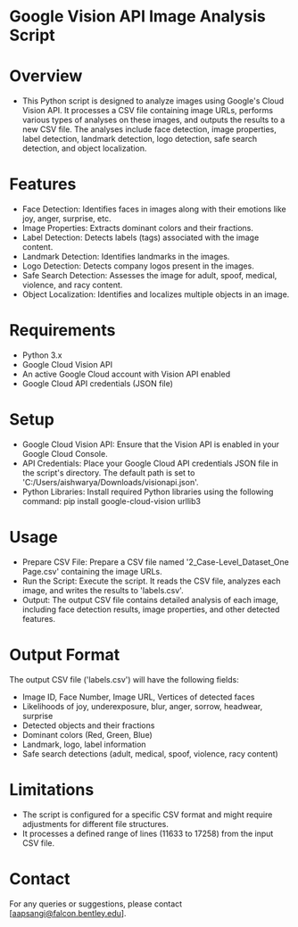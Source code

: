 # Google Vision API Image Analysis Script

# Overview
- This Python script is designed to analyze images using Google's Cloud Vision API. It processes a CSV file containing image URLs, performs various types of analyses on these images, and outputs the results to a new CSV file. The analyses include face detection, image properties, label detection, landmark detection, logo detection, safe search detection, and object localization.

# Features
- Face Detection: Identifies faces in images along with their emotions like joy, anger, surprise, etc.
- Image Properties: Extracts dominant colors and their fractions.
- Label Detection: Detects labels (tags) associated with the image content.
- Landmark Detection: Identifies landmarks in the images.
- Logo Detection: Detects company logos present in the images.
- Safe Search Detection: Assesses the image for adult, spoof, medical, violence, and racy content.
- Object Localization: Identifies and localizes multiple objects in an image.

# Requirements
- Python 3.x
- Google Cloud Vision API
- An active Google Cloud account with Vision API enabled
- Google Cloud API credentials (JSON file)

# Setup
- Google Cloud Vision API: Ensure that the Vision API is enabled in your Google Cloud Console.
- API Credentials: Place your Google Cloud API credentials JSON file in the script's directory. The default path is set to 'C:/Users/aishwarya/Downloads/visionapi.json'.
- Python Libraries: Install required Python libraries using the following command: pip install google-cloud-vision urllib3

# Usage
- Prepare CSV File: Prepare a CSV file named '2_Case-Level_Dataset_One Page.csv' containing the image URLs.
- Run the Script: Execute the script. It reads the CSV file, analyzes each image, and writes the results to 'labels.csv'.
- Output: The output CSV file contains detailed analysis of each image, including face detection results, image properties, and other detected features.

# Output Format
The output CSV file ('labels.csv') will have the following fields:

- Image ID, Face Number, Image URL, Vertices of detected faces
- Likelihoods of joy, underexposure, blur, anger, sorrow, headwear, surprise
- Detected objects and their fractions
- Dominant colors (Red, Green, Blue)
- Landmark, logo, label information
- Safe search detections (adult, medical, spoof, violence, racy content)

# Limitations
- The script is configured for a specific CSV format and might require adjustments for different file structures.
- It processes a defined range of lines (11633 to 17258) from the input CSV file.


# Contact
For any queries or suggestions, please contact [aapsangi@falcon.bentley.edu].
